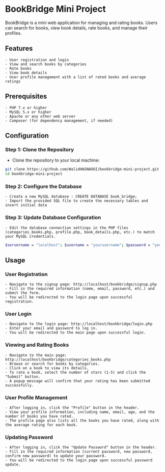 # BookBridge Mini Project

BookBridge is a mini web application for managing and rating books. Users can search for books, view book details, rate books, and manage their profiles.

## Features

    - User registration and login
    - View and search books by categories
    - Rate books
    - View book details
    - User profile management with a list of rated books and average ratings

## Prerequisites

    - PHP 7.x or higher
    - MySQL 5.x or higher
    - Apache or any other web server
    - Composer (for dependency management, if needed)

## Configuration

### Step 1: Clone the Repository

 - Clone the repository to your local machine:
```bash
git clone https://github.com/WalidHASNAOUI/bookbridge-mini-project.git
cd bookbridge-mini-project
```

### Step 2: Configure the Database

    - Create a new MySQL database : CREATE DATABASE book_bridge;
    - Import the provided SQL file to create the necessary tables and insert initial data

### Step 3: Update Database Configuration

    - Edit the database connection settings in the PHP files (categories_books.php, profile.php, book_details.php, etc.) to match your MySQL credentials.

```bash
$servername = "localhost"; $username = "yourusername"; $password = "yourpassword"; $dbname = "book_bridge";
```

## Usage

### User Registration

    - Navigate to the signup page: http://localhost/bookbridge/signup.php
    - Fill in the required information (name, email, password, etc.) and submit the form.
    - You will be redirected to the login page upon successful registration.

### User Login

    - Navigate to the login page: http://localhost/bookbridge/login.php
    - Enter your email and password to log in.
    - You will be redirected to the main page upon successful login.

### Viewing and Rating Books

    - Navigate to the main page: http://localhost/bookbridge/categories_books.php
    - Browse or search for books by categories.
    - Click on a book to view its details.
    - To rate a book, select the number of stars (1-5) and click the "Submit" button.
    - A popup message will confirm that your rating has been submitted successfully.

### User Profile Management

    - After logging in, click the "Profile" button in the header.
    - View your profile information, including name, email, age, and the number of books you have rated.
    - The profile page also lists all the books you have rated, along with the average rating for each book.

### Updating Password

    - After logging in, click the "Update Password" button in the header.
    - Fill in the required information (current password, new password, confirm new password) to update your password.
    - You will be redirected to the login page upon successful password update.
